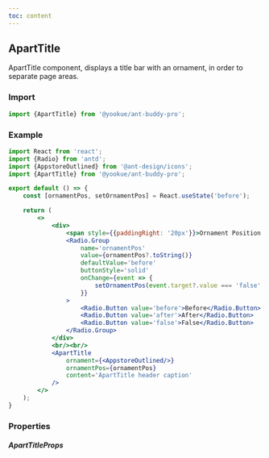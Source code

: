 ```yaml
---
toc: content
---
```


## ApartTitle

ApartTitle component, displays a title bar with an ornament, in order to separate page areas.

### Import

```jsx | pure
import {ApartTitle} from '@yookue/ant-buddy-pro';
```

### Example

```jsx
import React from 'react';
import {Radio} from 'antd';
import {AppstoreOutlined} from '@ant-design/icons';
import {ApartTitle} from '@yookue/ant-buddy-pro';

export default () => {
    const [ornamentPos, setOrnamentPos] = React.useState('before');

    return (
        <>
            <div>
                <span style={{paddingRight: '20px'}}>Ornament Position:</span>
                <Radio.Group
                    name='ornamentPos'
                    value={ornamentPos?.toString()}
                    defaultValue='before'
                    buttonStyle='solid'
                    onChange={event => {
                        setOrnamentPos(event.target?.value === 'false' ? false : event.target?.value);
                    }}
                >
                    <Radio.Button value='before'>Before</Radio.Button>
                    <Radio.Button value='after'>After</Radio.Button>
                    <Radio.Button value='false'>False</Radio.Button>
                </Radio.Group>
            </div>
            <br/><br/>
            <ApartTitle
                ornament={<AppstoreOutlined/>}
                ornamentPos={ornamentPos}
                content='ApartTitle header caption'
            />
        </>
    );
}
```

### Properties

##### ApartTitleProps

<API src="@/layout/ApartTitle/index.tsx" hideTitle></API>
